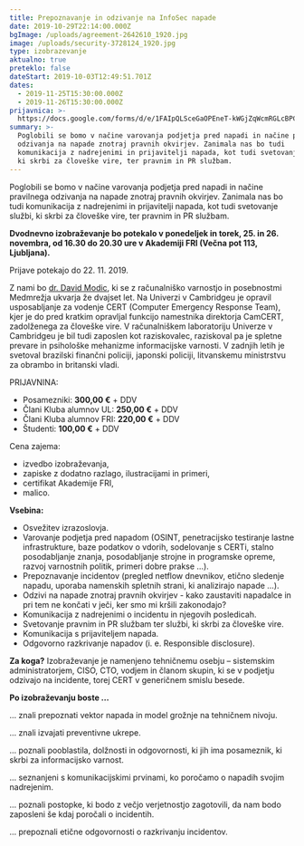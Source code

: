 ```yaml
---
title: Prepoznavanje in odzivanje na InfoSec napade
date: 2019-10-29T22:14:00.000Z
bgImage: /uploads/agreement-2642610_1920.jpg
image: /uploads/security-3728124_1920.jpg
type: izobrazevanje
aktualno: true
preteklo: false
dateStart: 2019-10-03T12:49:51.701Z
dates:
  - 2019-11-25T15:30:00.000Z
  - 2019-11-26T15:30:00.000Z
prijavnica: >-
  https://docs.google.com/forms/d/e/1FAIpQLSceGaOPEneT-kWGjZqWcmRGLcBPCr3qLEHBWhuCpLprFrIrCQ/viewform?usp=sf_link
summary: >-
  Poglobili se bomo v načine varovanja podjetja pred napadi in načine pravilnega
  odzivanja na napade znotraj pravnih okvirjev. Zanimala nas bo tudi
  komunikacija z nadrejenimi in prijavitelji napada, kot tudi svetovanje službi,
  ki skrbi za človeške vire, ter pravnim in PR službam.
---
```

Poglobili se bomo v načine varovanja podjetja pred napadi in načine pravilnega odzivanja na napade znotraj pravnih okvirjev. Zanimala nas bo tudi komunikacija z nadrejenimi in prijavitelji napada, kot tudi svetovanje službi, ki skrbi za človeške vire, ter pravnim in PR službam. 

**Dvodnevno izobraževanje bo potekalo v ponedeljek in torek, 25. in 26. novembra, od 16.30 do 20.30 ure v Akademiji FRI (Večna pot 113, Ljubljana).** 

Prijave potekajo do 22. 11. 2019.

Z nami bo [dr. David Modic](https://akademijafri.si/izvajalci/david-modic/), ki se z računalniško varnostjo in posebnostmi Medmrežja ukvarja že dvajset let. Na Univerzi v Cambridgeu je opravil usposabljanje za vodenje CERT (Computer Emergency Response Team), kjer je do pred kratkim opravljal funkcijo namestnika direktorja CamCERT, zadolženega za človeške vire. V računalniškem laboratoriju Univerze v Cambridgeu je bil tudi zaposlen kot raziskovalec, raziskoval pa je spletne prevare in psihološke mehanizme informacijske varnosti. V zadnjih letih je svetoval brazilski finančni policiji, japonski policiji, litvanskemu ministrstvu za obrambo in britanski vladi. 

PRIJAVNINA: 

* Posamezniki: **300,00 €** + DDV
* Člani Kluba alumnov UL: **250,00 €** + DDV
* Člani Kluba alumnov FRI: **220,00 €** + DDV
* Študenti: **100,00 €** + DDV

Cena zajema:

* izvedbo izobraževanja,
* zapiske z dodatno razlago, ilustracijami in primeri,
* certifikat Akademije FRI,
* malico.

**Vsebina:**

* Osvežitev izrazoslovja.
* Varovanje podjetja pred napadom (OSINT, penetracijsko testiranje lastne infrastrukture, baze podatkov o vdorih, sodelovanje s CERTi, stalno posodabljanje znanja, posodabljanje strojne in programske opreme, razvoj varnostnih politik, primeri dobre prakse …).
* Prepoznavanje incidentov (pregled netflow dnevnikov, etično sledenje napadu, uporaba namenskih spletnih strani, ki analizirajo napade …).
* Odzivi na napade znotraj pravnih okvirjev - kako zaustaviti napadalce in pri tem ne končati v ječi, ker smo mi kršili zakonodajo?
* Komunikacija z nadrejenimi o incidentu in njegovih posledicah.
* Svetovanje pravnim in PR službam ter službi, ki skrbi za človeške vire.
* Komunikacija s prijaviteljem napada.
* Odgovorno razkrivanje napadov (i. e. Responsible disclosure).

**Za koga?**
Izobraževanje je namenjeno tehničnemu osebju – sistemskim administratorjem, CISO, CTO, vodjem in članom skupin, ki se v podjetju odzivajo na incidente, torej CERT v generičnem smislu besede.

**Po izobraževanju boste …**

… znali prepoznati vektor napada in model grožnje na tehničnem nivoju.

… znali izvajati preventivne ukrepe.

… poznali pooblastila, dolžnosti in odgovornosti, ki jih ima posameznik, ki skrbi za informacijsko varnost.

… seznanjeni s komunikacijskimi prvinami, ko poročamo o napadih svojim nadrejenim.

… poznali postopke, ki bodo z večjo verjetnostjo zagotovili, da nam bodo zaposleni še kdaj poročali o incidentih.

… prepoznali etične odgovornosti o razkrivanju incidentov.
